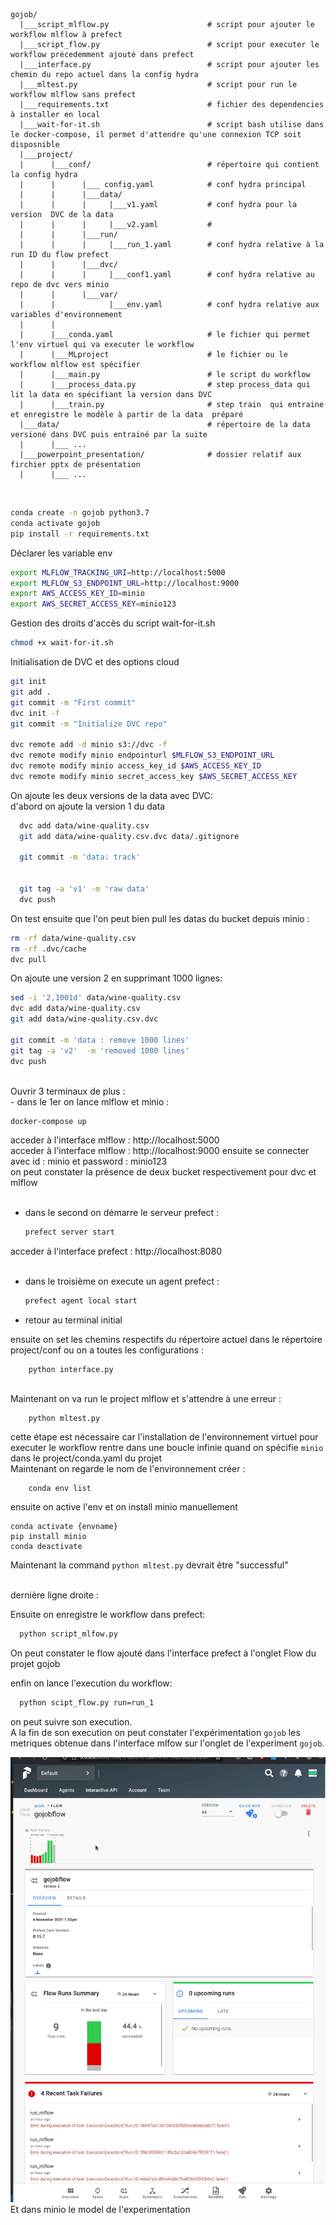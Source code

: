 

```
gojob/
  |___script_mlflow.py                      # script pour ajouter le workflow mlflow à prefect
  |___script_flow.py                        # script pour executer le workflow précedemment ajouté dans prefect
  |___interface.py                          # script pour ajouter les chemin du repo actuel dans la config hydra
  |___mltest.py                             # script pour run le workflow mlflow sans prefect
  |___requirements.txt                      # fichier des dependencies  à installer en local
  |___wait-for-it.sh                        # script bash utilise dans le docker-compose, il permet d'attendre qu'une connexion TCP soit disposnible 
  |___project/
  |      |___conf/                          # répertoire qui contient la config hydra
  |      |      |___ config.yaml            # conf hydra principal
  |      |      |___data/
  |      |      |     |___v1.yaml           # conf hydra pour la version  DVC de la data
  |      |      |     |___v2.yaml           #
  |      |      |___run/
  |      |      |     |___run_1.yaml        # conf hydra relative à la run ID du flow prefect
  |      |      |___dvc/
  |      |      |     |___conf1.yaml        # conf hydra relative au repo de dvc vers minio
  |      |      |___var/
  |      |            |___env.yaml          # conf hydra relative aux variables d'environnement 
  |      |
  |      |___conda.yaml                     # le fichier qui permet l'env virtuel qui va executer le workflow
  |      |___MLproject                      # le fichier ou le workflow mlflow est spécifier
  |      |___main.py                        # le script du workflow
  |      |___process_data.py                # step process_data qui lit la data en spécifiant la version dans DVC
  |      |___train.py                       # step train  qui entraine et enregistre le modèle à partir de la data  préparé 
  |___data/                                 # répertoire de la data versioné dans DVC puis entrainé par la suite  
  |      |___ ...
  |___powerpoint_presentation/              # dossier relatif aux firchier pptx de présentation
  |      |___ ...
```
<br>

```bash
conda create -n gojob python3.7
conda activate gojob
pip install -r requirements.txt
```
Déclarer les variable env <br>
```bash
export MLFLOW_TRACKING_URI=http://localhost:5000
export MLFLOW_S3_ENDPOINT_URL=http://localhost:9000
export AWS_ACCESS_KEY_ID=minio
export AWS_SECRET_ACCESS_KEY=minio123
```

Gestion des droits d'accès du script wait-for-it.sh  <br>
```bash
chmod +x wait-for-it.sh
```

Initialisation de DVC et des options cloud <br>
```bash
git init
git add .
git commit -m "First commit"
dvc init -f
git commit -m "Initialize DVC repo"

dvc remote add -d minio s3://dvc -f
dvc remote modify minio endpointurl $MLFLOW_S3_ENDPOINT_URL
dvc remote modify minio access_key_id $AWS_ACCESS_KEY_ID
dvc remote modify minio secret_access_key $AWS_SECRET_ACCESS_KEY
```
On ajoute les deux versions de la data avec DVC:<br>
d'abord on ajoute la version 1 du data
  ```bash
    dvc add data/wine-quality.csv 
    git add data/wine-quality.csv.dvc data/.gitignore

    git commit -m 'data: track'


    git tag -a 'v1' -m 'raw data'
    dvc push
  ```
On test ensuite que l'on peut bien pull les datas du bucket depuis minio : <br>
```bash
rm -rf data/wine-quality.csv
rm -rf .dvc/cache
dvc pull

```
On ajoute une version 2  en supprimant 1000 lignes:
```bash
sed -i '2,1001d' data/wine-quality.csv
dvc add data/wine-quality.csv
git add data/wine-quality.csv.dvc

git commit -m 'data : remove 1000 lines'
git tag -a 'v2'  -m 'removed 1000 lines'
dvc push
```
<br>
Ouvrir 3 terminaux de plus : <br>
- dans le 1er on lance mlflow et minio : <br>

  ```bash
  docker-compose up
  ```
acceder à l'interface mlflow : http://localhost:5000 <br>
acceder à l'interface mlflow : http://localhost:9000 ensuite se connecter avec id : minio et password : minio123 <br>
on peut constater la présence de deux bucket respectivement pour dvc et mlflow
<br><br>
- dans le second on démarre  le serveur prefect : <br>

  ```bash
  prefect server start
  ```
acceder à l'interface prefect : http://localhost:8080 <br><br>
- dans le troisième  on execute un agent prefect : <br>

  ```bash
  prefect agent local start
  ```
- retour au terminal initial<br>


ensuite on set les chemins respectifs du répertoire actuel dans le répertoire  project/conf ou on a toutes les configurations : <br>
    
        python interface.py
   

<br>
Maintenant on va run le project mlflow et s'attendre à une erreur : <br>

    
        python mltest.py
    

cette étape est nécessaire car l'installation de l'environnement virtuel pour executer le workflow rentre dans une boucle infinie quand on spécifie `minio` dans le project/conda.yaml du projet <br>
Maintenant on regarde le nom de l'environnement créer : <br>

    
        conda env list
    

ensuite on active l'env et on install minio manuellement <br>

    
    conda activate {envname}
    pip install minio
    conda deactivate
    

Maintenant la command `python mltest.py`
devrait être "successful" <br><br>

dernière ligne droite :<br>

Ensuite on enregistre le workflow dans prefect: <br>
  ```bash
    python script_mlfow.py
  ```
On peut constater le flow ajouté  dans l'interface prefect à l'onglet Flow du projet gojob <br>

enfin on lance l'execution du workflow: <br>
  ```bash
    python scipt_flow.py run=run_1
  ```
on peut suivre son execution.<br>
A la fin de son execution on peut constater l'expérimentation `gojob` les metriques obtenue dans l'interface mlfow sur l'onglet de l'experiment `gojob`. <br>
 
![run](/gif_readme/flow_run.gif)
Et dans minio le model de l'experimentation   
